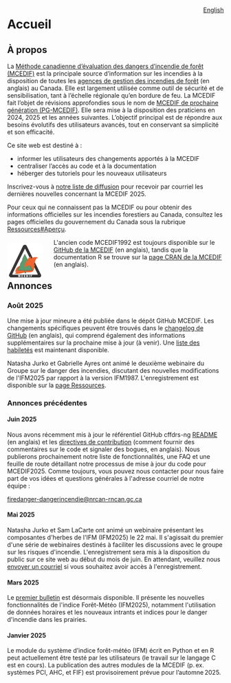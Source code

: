 <a href="https://cffdrs.github.io/website_en/home/" target="_self" style="float: right;"> English </a>

# Accueil

## À propos

La [Méthode canadienne d’évaluation des dangers d’incendie de forêt (MCEDIF)](https://ressources-naturelles.canada.ca/forets-foresterie/feux-vegetation/methode-canadienne-evaluation-dangers-incendie-foret) est la principale source d’information sur les incendies à la disposition de toutes les [agences de gestion des incendies de forêt](https://ciffc.ca/mobilization-stats/member-agencies) (en anglais) au Canada. Elle est largement utilisée comme outil de sécurité et de sensibilisation, tant à l’échelle régionale qu’en bordure de feu. La MCEDIF fait l’objet de révisions approfondies sous le nom de [MCEDIF de prochaine génération (PG-MCEDIF)](https://ostrnrcan-dostrncan.canada.ca/handle/1845/245410). Elle sera mise à la disposition des praticiens en 2024, 2025 et les années suivantes. L’objectif principal est de répondre aux besoins évolutifs des utilisateurs avancés, tout en conservant sa simplicité et son efficacité.

Ce site web est destiné à :

- informer les utilisateurs des changements apportés à la MCEDIF 
- centraliser l’accès au code et à la documentation
- héberger des tutoriels pour les nouveaux utilisateurs

Inscrivez-vous à <a href="../ressources/#inscription" target="_self">notre liste de diffusion</a> pour recevoir par courriel les dernières nouvelles concernant la MCEDIF 2025.

Pour ceux qui ne connaissent pas la MCEDIF ou pour obtenir des informations officielles sur les incendies forestiers au Canada, consultez les pages officielles du gouvernement du Canada sous la rubrique <a href="../ressources/#apercu" target="_self">Ressources#Aperçu</a>. 

<img 
    style="display: block;
           width: 75px;
           padding: 4px;
           margin: 10px 25px 0px 0px;
           float: left;
           border-radius: 5px;
           background-color: #FFFFFF!important"
    src="../img/CFFDRS logoFRE.png" 
    alt="CFFDRS1992 logo">
</img>

L'ancien code MCEDIF1992 est toujours disponible sur le [GitHub de la MCEDIF](https://github.com/cffdrs) (en anglais), tandis que la documentation R se trouve sur la [page CRAN de la MCEDIF](https://cran.r-project.org/web/packages/cffdrs/) (en anglais).

## Annonces

### Août 2025
Une mise à jour mineure a été publiée dans le dépôt GitHub MCEDIF. Les changements spécifiques peuvent être trouvés dans le [changelog de GitHub](https://github.com/nrcan-cfs-fire/cffdrs-ng/blob/main/CHANGELOG.md) (en anglais), qui comprend également des informations supplémentaires sur la prochaine mise à jour (à venir). Une <a href="../code/#capacites" target="_self">liste des habiletés</a> est maintenant disponible.

Natasha Jurko et Gabrielle Ayres ont animé le deuxième webinaire du Groupe sur le danger des incendies, discutant des nouvelles modifications de l'IFM2025 par rapport à la version IFM1987. L'enregistrement est disponible sur la <a href="../ressources/#serie-de-seminaires" target="_self">page Ressources</a>.

### Annonces précédentes

#### Juin 2025
Nous avons récemment mis à jour le référentiel GitHub cffdrs-ng [README](https://github.com/nrcan-cfs-fire/cffdrs-ng/tree/main?tab=readme-ov-file#readme) (en anglais) et les [directives de contribution](https://github.com/nrcan-cfs-fire/cffdrs-ng/blob/main/CONTRIBUTING.md) (comment fournir des commentaires sur le code et signaler des bogues, en anglais). Nous publierons prochainement notre liste de fonctionnalités, une FAQ et une feuille de route détaillant notre processus de mise à jour du code pour MCEDIF2025. Comme toujours, vous pouvez nous contacter pour nous faire part de vos idées et questions générales à l'adresse courriel de notre équipe :  

[firedanger-dangerincendie@nrcan-rncan.gc.ca](mailto:firedanger-dangerincendie@nrcan-rncan.gc.ca)

#### Mai 2025
Natasha Jurko et Sam LaCarte ont animé un webinaire présentant les composantes d'herbes de l'IFM (IFM2025) le 22 mai. Il s'agissait du premier d'une série de webinaires destinés à faciliter les discussions avec le groupe sur les risques d'incendie. L'enregistrement sera mis à la disposition du public sur ce site web au début du mois de juin. En attendant, veuillez nous <a href="../contacter" target="_self">envoyer un courriel</a> si vous souhaitez avoir accès à l'enregistrement.

#### Mars 2025
Le <a href="../ressources/#bulletin" target="_self">premier bulletin</a>
est désormais disponible. Il présente les nouvelles fonctionnalités de l'indice Forêt-Météo (IFM2025), notamment l'utilisation de données horaires et les nouveaux intrants et indices pour le danger d'incendie dans les prairies.

#### Janvier 2025
Le module du système d’indice forêt-météo (IFM) écrit en Python et en R peut actuellement être testé par les utilisateurs (le travail sur le langage C est en cours). La publication des autres modules de la MCEDIF (p. ex. systèmes PCI, AHC, et FIF) est provisoirement prévue pour l’automne 2025. 